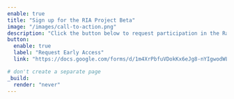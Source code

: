 ```yaml
---
enable: true
title: "Sign up for the RIA Project Beta"
image: "/images/call-to-action.png"
description: "Click the button below to request participation in the Radio Intelligence Apps (RIA) Early Access Program. Using the compressive set of tools within RIA, you can create datasets of recorded and synthesized baseband signals, build robust machine learning models, and test them to ensure they are deployment ready.."
button:
  enable: true
  label: "Request Early Access"
  link: "https://docs.google.com/forms/d/1m4XrPbfuVDokKx6eJg8-nYIgwodWLAmrods-zsExe0U"

# don't create a separate page
_build:
  render: "never"
---
```

